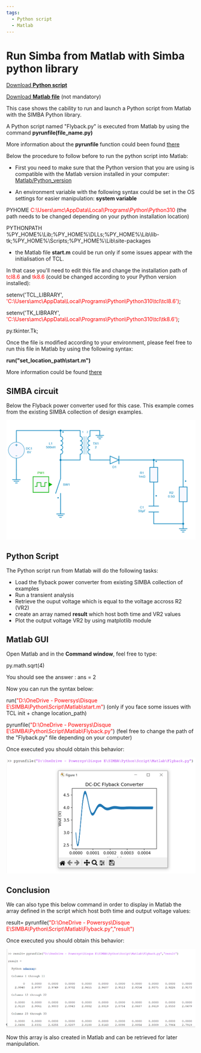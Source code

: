 ```yaml
---
tags:
  - Python script
  - Matlab
---
```


# Run Simba from Matlab with Simba python library

[Download **Python script**](Flyback.py)

[Download **Matlab file**](start.m) (not mandatory)

This case shows the cability to run and launch a Python script from Matlab with the SIMBA Python library.

A Python script named "Flyback.py" is executed from Matlab by using the command **pyrunfile(file_name.py)**

More information about the **pyrunfile** function could been found [there](https://fr.mathworks.com/help/matlab/ref/pyrunfile.html)

Below the procedure to follow before to run the python script into Matlab:

* First you need to make sure that the Python version that you are using is compatible with the Matlab version installed in your computer:
[Matlab/Python_version](https://fr.mathworks.com/support/requirements/python-compatibility.html)

* An environment variable with the following syntax could be set in the OS settings for easier manipulation: **system variable**

PYHOME        <span style='color:red'>C:\Users\amc\AppData\Local\Programs\Python\Python310</span>  (the path needs to be changed depending on your python installation location)

PYTHONPATH    %PY_HOME%\Lib;%PY_HOME%\DLLs;%PY_HOME%\Lib\lib-tk;%PY_HOME%\Scripts\;%PY_HOME%\Lib\site-packages

* the Matlab file **start.m** could be run only if some issues appear with the initialisation of TCL.

In that case you'll need to edit this file and change the installation path of <span style='color:red'>tcl8.6</span> and <span style='color:red'>tk8.6</span> (could be changed according to your Python version installed):

setenv('TCL_LIBRARY', <span style='color:red'>'C:\Users\amc\AppData\Local\Programs\Python\Python310\tcl\tcl8.6')</span>;

setenv('TK_LIBRARY', <span style='color:red'>'C:\Users\amc\AppData\Local\Programs\Python\Python310\tcl\tk8.6')</span>;

py.tkinter.Tk;

Once the file is modified according to your environment, please feel free to run this file in Matlab by using the following syntax:

**run("set_location_path\start.m")**

More information could be found [there](https://fr.mathworks.com/matlabcentral/answers/1842093-how-to-resolve-error-calling-python-from-matlab)

## SIMBA circuit

Below the Flyback power converter used for this case. This example comes from the existing SIMBA collection of design examples.

![flyback](fig/flyback.png)


## Python Script

The Python script run from Matlab will do the following tasks:

* Load the flyback power converter from existing SIMBA collection of examples
* Run a transient analysis
* Retrieve the ouput voltage which is equal to the voltage accross R2 (VR2)
* create an array named **result** which host both time and VR2 values
* Plot the output voltage VR2 by using matplotlib module

## Matlab GUI

Open Matlab and in the **Command window**, feel free to type:

py.math.sqrt(4)

You should see the answer : ans = 2

Now you can run the syntax below:

run(<span style='color:red'>"D:\OneDrive - Powersys\Disque E\SIMBA\Python\Script\Matlab\start.m"</span>)   (only if you face some issues with TCL init + change location_path)

pyrunfile(<span style='color:red'>"D:\OneDrive - Powersys\Disque E\SIMBA\Python\Script\Matlab\Flyback.py"</span>) (feel free to change the path of the "Flyback.py" file depending on your computer)

Once executed you should obtain this behavior:

![result](fig/result.png)

## Conclusion

We can also type this below command in order to display in Matlab the array defined in the script which host both time and output voltage values:

result= pyrunfile(<span style='color:red'>"D:\OneDrive - Powersys\Disque E\SIMBA\Python\Script\Matlab\Flyback.py","result")</span>

Once executed you should obtain this behavior:

![result1](fig/result1.png)

Now this array is also created in Matlab and can be retrieved for later manipulation.